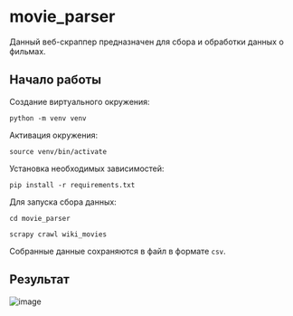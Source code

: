 # movie_parser

Данный веб-скраппер предназначен для сбора и обработки данных о фильмах.

## Начало работы

Создание виртуального окружения:

```python -m venv venv```

Активация окружения:

```source venv/bin/activate```

Установка необходимых зависимостей:

```pip install -r requirements.txt```

Для запуска сбора данных:

```cd movie_parser```

```scrapy crawl wiki_movies```

Собранные данные сохраняются в файл в формате `csv`.

## Результат

![image](res.png)